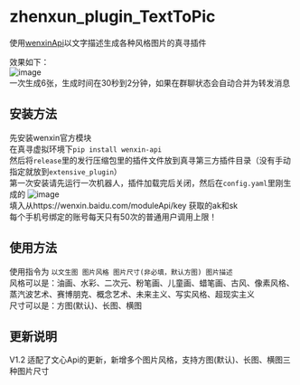 # zhenxun_plugin_TextToPic
使用[wenxinApi](https://wenxin.baidu.com/moduleApi/ernieVilg)以文字描述生成各种风格图片的真寻插件  

效果如下：  
![image](https://user-images.githubusercontent.com/47291058/188303503-c1c742e6-f02c-4279-acf9-ce75db624902.png)  
一次生成6张，生成时间在30秒到2分钟，如果在群聊状态会自动合并为转发消息  

## 安装方法  
先安装wenxin官方模块  
在真寻虚拟环境下`pip install wenxin-api`  
然后将`release`里的发行压缩包里的插件文件放到真寻第三方插件目录（没有手动指定就放到`extensive_plugin`）  
第一次安装请先运行一次机器人，插件加载完后关闭，然后在`config.yaml`里刚生成的  ![image](https://user-images.githubusercontent.com/47291058/188303838-dee6e862-9641-467d-8459-e5f2fb3cbc02.png)  
填入从https://wenxin.baidu.com/moduleApi/key 获取的ak和sk  
每个手机号绑定的账号每天只有50次的普通用户调用上限！


## 使用方法
使用指令为 `以文生图 图片风格 图片尺寸(非必填，默认方图) 图片描述`  
风格可以是：油画、水彩、二次元、粉笔画、儿童画、蜡笔画、古风、像素风格、蒸汽波艺术、赛博朋克、概念艺术、未来主义、写实风格、超现实主义   
尺寸可以是：方图(默认)、长图、横图  

## 更新说明
V1.2 适配了文心Api的更新，新增多个图片风格，支持方图(默认)、长图、横图三种图片尺寸

